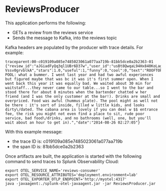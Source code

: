 # ReviewsProducer

This application performs the following:
- GETs a review from the reviews service
- Sends the message to Kafka, into the reviews topic

Kafka headers are populated by the producer with trace details. For example:
```
traceparent:00-c019109a085e7485023061a077aa719b-81bb5dce0a2b2363-01	{"review_id":"aJGiadFyQq3ql1UBr6D37w","user_id":"usBt8QwqaL94Hx840KoLag","business_id":"Zdvnu_d4s-Vssv0grvblkA","stars":1.0,"useful":1,"funny":0,"cool":0,"text":"ROOFTOP POOL: what a bummer. I went last year and had two awful experiences but figured maybe that was bc it was it's first summer open. When I went back this year it was equally bad. We waited about 30 min for waitstaff...they never came to our table...so I went to the bar and stood there for about 8 minutes when the bartender chatted w her friend (and I was the only customer at the bar!). Drinks are small and overpriced. Food was awful (hummus plate). The pool might as well not be there : it's sort of inside, filled w little kids, and looks dirty\/dated. The cabana area is lovely if you can deal w $$ entrance fee, the risk you might not even find a place to sit, rude poor service, bad food\/drinks, and no bathrooms (well, one, but you'll wait about an hour to get in).","date":"2014-08-26 02:27:05"}
```
With this example message:
- the trace ID is: c019109a085e7485023061a077aa719b
- the span  ID is: 81bb5dce0a2b2363

Once artifacts are built, the application is started with the following command to send traces to Splunk Observability Cloud:

```
export OTEL_SERVICE_NAME='reviews-consumer'
export OTEL_RESOURCE_ATTRIBUTES='deployment.environment=lab'
export OTEL_EXPORTER_OTLP_ENDPOINT='http://myotel:4317'
java -javaagent:./splunk-otel-javaagent.jar -jar ReviewsProducer.jar
```